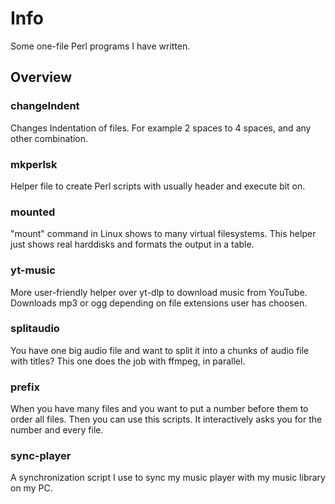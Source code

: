 # Info

Some one-file Perl programs I have written.

## Overview

### changeIndent

Changes Indentation of files. For example 2 spaces to 4 spaces, and any other combination.

### mkperlsk

Helper file to create Perl scripts with usually header and execute bit on.

### mounted

"mount" command in Linux shows to many virtual filesystems. This helper
just shows real harddisks and formats the output in a table.

### yt-music

More user-friendly helper over yt-dlp to download music from YouTube. Downloads mp3
or ogg depending on file extensions user has choosen.

### splitaudio

You have one big audio file and want to split it into a chunks of audio file with titles?
This one does the job with ffmpeg, in parallel.

### prefix

When you have many files and you want to put a number before them to order all files.
Then you can use this scripts. It interactively asks you for the number and every file.

### sync-player

A synchronization script I use to sync my music player with my music library
on my PC.
